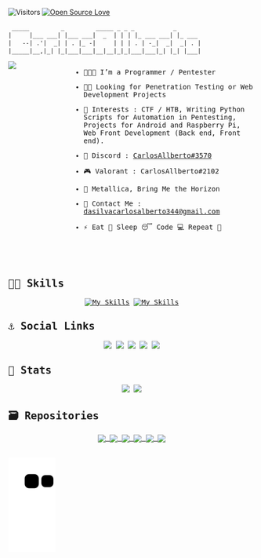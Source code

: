 ![Visitors](https://visitor-badge.laobi.icu/badge?page_id=carlosallberto)
[![Open Source Love](https://badges.frapsoft.com/os/v1/open-source.svg?v=102)](https://github.com/thehackingsage?tab=repositories)

```
 _____         _         _____ _ _ _           _       
|     |___ ___| |___ ___|  _  | | | |_ ___ ___| |_ ___ 
|   --| .'|  _| | . |_ -|     | | | . | -_|  _|  _| . |
|_____|__,|_| |_|___|___|__|__|_|_|___|___|_| |_| |___|
```

<samp>

<div style="display: flex">
  <div>
    <img align="right" width="130px" src="https://i.gifer.com/origin/84/84d79f587caeee69caf306386ec3527d_w200.gif"/>
  </div>
  <div>
  
- 👨🏽‍💻 I’m a Programmer / Pentester

- 🤝🏽 Looking for Penetration Testing or Web Development Projects

- 🎲 Interests : CTF / HTB, Writing Python Scripts for Automation in Pentesting, Projects for Android and Raspberry Pi, Web Front Development (Back end, Front end).

- 👾 Discord : <a href="#">CarlosAllberto#3570</a>
  
- 🎮 Valorant : CarlosAllberto#2102
   
- 🎵 Metallica, Bring Me the Horizon

- 📧 Contact Me : <a href="mailto:dasilvacarlosalberto344@gmail.com">dasilvacarlosalberto344@gmail.com</a>

- ⚡ Eat 🍔 Sleep 😴 Code 💻 Repeat 🔁
  
  </div>
</div>

<br><br>

## 🐱‍💻 Skills

<div align="center">

  [![My Skills](https://skillicons.dev/icons?i=js,html,css,sass,react,nodejs&theme=dark)](https://skillicons.dev)
  [![My Skills](https://skillicons.dev/icons?i=php,mysql,python,wordpress,linux,raspberrypi&theme=dark)](https://skillicons.dev)

</div>

## ⚓ Social Links

<div style="display: inline_block" align=center>
  <a href="http://wa.me/+5511959973501"><img src="https://img.shields.io/badge/-Whatsapp-black?style=for-the-badge&logo=whatsapp&logoColor=lightgreen" target="_blank"></a>
  <a href="mailto:dasilvacarlosalberto344@gmail.com"><img src="https://img.shields.io/badge/-Gmail-black?style=for-the-badge&logo=gmail&logoColor=red" target="_blank"></a>
  <a href="https://t.me/CarlosSilva344"><img src="https://img.shields.io/badge/-Telegram-black?style=for-the-badge&logo=telegram&logoColor=blue" target="_blank"></a>
  <a href="https://www.instagram.com/carlosallberto_s"><img src="https://img.shields.io/badge/-Instagram-black?style=for-the-badge&logo=instagram&logoColor=purple" target="_blank"></a>
  <a href="https://www.linkedin.com/in/carlosallberto344"><img src="https://img.shields.io/badge/-Linkedin-black?style=for-the-badge&logo=linkedin&logoColor=blue" target="_blank"></a>
</div>

## 💾 Stats
<div align="center">
  <img height="180em" src="https://github-readme-stats.vercel.app/api?username=CarlosAllberto&show_icons=true&theme=chartreuse-dark&include_all_commits=true&count_private=true"/>
  <img height="180em" src="https://github-readme-stats.vercel.app/api/top-langs/?username=CarlosAllberto&layout=compact&langs_count=7&theme=chartreuse-dark"/>
</div>

## 🗃 Repositories
  
<div align=center>
  <a href="https://github.com/CarlosAllberto/vwat">
    <img align="center" src="https://github-readme-stats.vercel.app/api/pin/?username=CarlosAllberto&repo=vwat&theme=chartreuse-dark" />
  </a>
  <a href="https://github.com/CarlosAllberto/NodeSocks">
    <img align="center" src="https://github-readme-stats.vercel.app/api/pin/?username=CarlosAllberto&repo=NodeSocks&theme=chartreuse-dark" />
  </a>
  <a href="https://github.com/CarlosAllberto/LockPick">
    <img align="center" src="https://github-readme-stats.vercel.app/api/pin/?username=CarlosAllberto&repo=LockPick&theme=chartreuse-dark" />
  </a>
  <a href="https://github.com/CarlosAllberto/mant">
    <img align="center" src="https://github-readme-stats.vercel.app/api/pin/?username=CarlosAllberto&repo=mant&theme=chartreuse-dark" />
  </a>
  <a href="https://github.com/CarlosAllberto/CarlosAllberto">
    <img align="center" src="https://github-readme-stats.vercel.app/api/pin/?username=CarlosAllberto&repo=CarlosAllberto&theme=chartreuse-dark" />
  </a>
  <a href="https://github.com/CarlosAllberto/BruteJS">
    <img align="center" src="https://github-readme-stats.vercel.app/api/pin/?username=CarlosAllberto&repo=BruteJS&theme=chartreuse-dark" />
  </a>
</div>

<br>

![Snake animation](https://github.com/carlosallberto/carlosallberto/blob/output/github-contribution-grid-snake.svg)
</samp>
